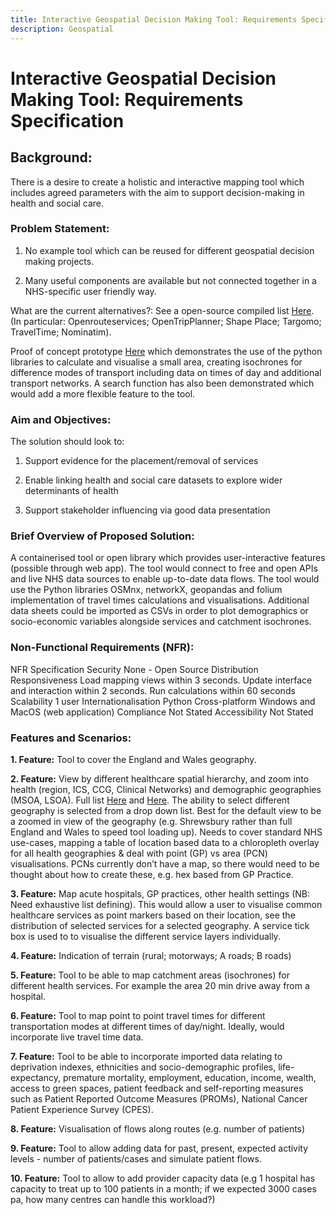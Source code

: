 ```yaml
---
title: Interactive Geospatial Decision Making Tool: Requirements Specification
description: Geospatial 
---
```


# Interactive Geospatial Decision Making Tool: Requirements Specification
 
## Background:
There is a desire to create a holistic and interactive mapping tool which includes agreed parameters with the aim to support decision-making in health and social care.
 
### Problem Statement:

1. No example tool which can be reused for different geospatial decision making projects. 

2. Many useful components are available but not connected together in a NHS-specific user friendly way.

What are the current alternatives?:
See a open-source compiled list [Here](https://github.com/CUTR-at-USF/awesome-transit). (In particular: Openrouteservices; OpenTripPlanner; Shape Place; Targomo; TravelTime; Nominatim).

Proof of concept prototype [Here](https://nhsx.github.io/nhs_time_of_travel/) which demonstrates the use of the python libraries to calculate and visualise a small area, creating isochrones for difference modes of transport including data on times of day and additional transport networks.  A search function has also been demonstrated which would add a more flexible feature to the tool.
 
### Aim and Objectives:
The solution should look to:

1. Support evidence for the placement/removal of services

2. Enable linking health and social care datasets to explore wider determinants of health

3. Support stakeholder influencing via good data presentation
 
### Brief Overview of Proposed Solution:

A containerised tool or open library which provides user-interactive features (possible through web app).  The tool would connect to free and open APIs and live NHS data sources to enable up-to-date data flows.  The tool would use the Python libraries OSMnx, networkX, geopandas and folium implementation of travel times calculations and visualisations.  Additional data sheets could be imported as CSVs in order to plot demographics or socio-economic variables alongside services and catchment isochrones.  







### Non-Functional Requirements (NFR):

NFR
Specification
Security
None - Open Source Distribution
Responsiveness
Load mapping views within 3 seconds.
Update interface and interaction within 2 seconds.
Run calculations within 60 seconds
Scalability
1 user
Internationalisation
Python
Cross-platform
Windows and MacOS (web application)
Compliance
Not Stated
Accessibility
Not Stated

 
### Features and Scenarios:

**1. Feature:** Tool to cover the England and Wales geography. 

**2. Feature:** View by different healthcare spatial hierarchy, and zoom into health (region, ICS, CCG, Clinical Networks)  and demographic geographies (MSOA, LSOA). Full list [Here](https://www.ons.gov.uk/methodology/geography/ukgeographies/healthgeography) and [Here](https://webarchive.nationalarchives.gov.uk/ukgwa/20220401215420/https:/www.ons.gov.uk/methodology/geography/ukgeographies/censusgeography). The ability to select different geography is selected from a drop down list. Best for the default view to be a zoomed in view of the geography (e.g. Shrewsbury rather than full England and Wales to speed tool loading up). Needs to cover standard NHS use-cases, mapping a table of location based data to a chloropleth overlay for all health geographies & deal with point (GP) vs area (PCN) visualisations. PCNs currently don’t have a map, so there would need to be thought about how to create these, e.g. hex based from GP Practice. 

**3. Feature:** Map acute hospitals, GP practices, other health settings (NB: Need exhaustive list defining). This would allow a user to visualise common healthcare services as point markers based on their location, see the distribution of selected services for a selected geography. A service tick box is used to to visualise the different service layers individually. 

**4. Feature:** Indication of terrain (rural; motorways; A roads; B roads)

**5. Feature:** Tool to be able to map catchment areas (isochrones) for different health services. For example the area 20 min drive away from a hospital. 

**6. Feature:** Tool to map point to point travel times for different transportation modes at different times of day/night. Ideally, would incorporate live travel time data.

**7. Feature:** Tool to be able to incorporate imported data relating to deprivation indexes, ethnicities and socio-demographic profiles,  life-expectancy, premature mortality, employment, education, income, wealth, access to green spaces, patient feedback and self-reporting measures such as Patient Reported Outcome Measures (PROMs), National Cancer Patient Experience Survey (CPES).

**8. Feature:** Visualisation of flows along routes (e.g. number of patients) 

**9. Feature:** Tool to allow adding data for past, present, expected activity levels - number of patients/cases and simulate patient flows.

**10. Feature:** Tool to allow to add provider capacity data (e.g 1 hospital has capacity to treat up to 100 patients in a month; if we expected 3000 cases pa, how many centres can handle this workload?)
